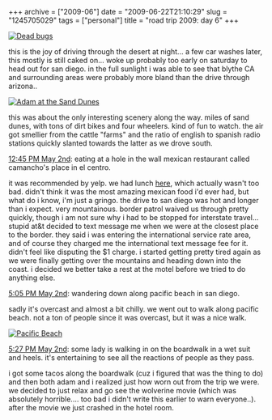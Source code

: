 +++
archive = ["2009-06"]
date = "2009-06-22T21:10:29"
slug = "1245705029"
tags = ["personal"]
title = "road trip 2009: day 6"
+++

[![Dead bugs][1]][2]

this is the joy of driving through the desert at night... a few car washes
later, this mostly is still caked on... woke up probably too early on
saturday to head out for san diego. in the full sunlight i was able to see
that blythe CA and surrounding areas were probably more bland than the
drive through arizona..

[![Adam at the Sand Dunes][3]][4]

this was about the only interesting scenery along the way. miles of sand
dunes, with tons of dirt bikes and four wheelers. kind of fun to watch.
the air got smellier from the cattle "farms" and the ratio of english to
spanish radio stations quickly slanted towards the latter as we drove
south.

[12:45 PM May 2nd][5]: eating at a hole in the wall mexican restaurant
called camancho's place in el centro.

it was recommended by yelp. we had lunch [here][6], which actually wasn't
too bad. didn't think it was the most amazing mexican food i'd ever had,
but what do i know, i'm just a gringo. the drive to san diego was hot and
longer than i expect. very mountainous. border patrol waived us through
pretty quickly, though i am not sure why i had to be stopped for
interstate travel... stupid at&t decided to text message me when we were
at the closest place to the border. they said i was entering the
international service rate area, and of course they charged me the
international text message fee for it. didn't feel like disputing the $1
charge. i started getting pretty tired again as we were finally getting
over the mountains and heading down into the coast. i decided we better
take a rest at the motel before we tried to do anything else.

[5:05 PM May 2nd][7]: wandering down along pacific beach in san diego.

sadly it's overcast and almost a bit chilly. we went out to walk along
pacific beach. not a ton of people since it was overcast, but it was
a nice walk.

[![Pacific Beach][8]][9]

[5:27 PM May 2nd][10]: some lady is walking in on the boardwalk in a wet
suit and heels. it's entertaining to see all the reactions of people as
they pass.

i got some tacos along the boardwalk (cuz i figured that was the thing to
do) and then both adam and i realized just how worn out from the trip we
were. we decided to just relax and go see the wolverine movie (which was
absolutely horrible.... too bad i didn't write this earlier to warn
everyone..). after the movie we just crashed in the hotel room.

[1]: http://farm4.static.flickr.com/3413/3530519068_05351d8b59.jpg
[2]: http://www.flickr.com/photos/28471535@N02/3530519068 (View 'Dead bugs' on Flickr.com)
[3]: http://farm4.static.flickr.com/3653/3529704759_d066509524.jpg
[4]: http://www.flickr.com/photos/28471535@N02/3529704759 (View 'Adam at the Sand Dunes' on Flickr.com)
[5]: http://twitter.com/bismark/status/1680470455
[6]: http://www.yelp.com/biz/camachos-place-el-centro
[7]: http://twitter.com/bismark/status/1682294444
[8]: http://farm3.static.flickr.com/2131/3530520230_6b9c508817.jpg
[9]: http://www.flickr.com/photos/28471535@N02/3530520230 (View 'Pacific Beach' on Flickr.com)
[10]: http://twitter.com/bismark/status/1682449752


